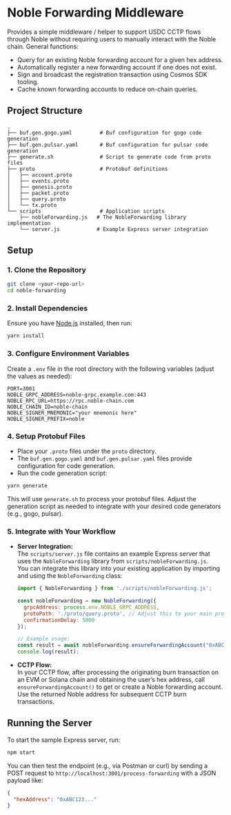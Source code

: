 # Noble Forwarding Middleware

Provides a simple middleware / helper to support USDC CCTP flows through Noble without requiring users to manually interact with the Noble chain. General functions:

- Query for an existing Noble forwarding account for a given hex address.
- Automatically register a new forwarding account if one does not exist.
- Sign and broadcast the registration transaction using Cosmos SDK tooling.
- Cache known forwarding accounts to reduce on-chain queries.

## Project Structure

```
.
├── buf.gen.gogo.yaml         # Buf configuration for gogo code generation
├── buf.gen.pulsar.yaml       # Buf configuration for pulsar code generation
├── generate.sh               # Script to generate code from proto files
├── proto                     # Protobuf definitions
│   ├── account.proto
│   ├── events.proto
│   ├── genesis.proto
│   ├── packet.proto
│   ├── query.proto
│   └── tx.proto
└── scripts                   # Application scripts
    ├── nobleForwarding.js   # The NobleForwarding library implementation
    └── server.js            # Example Express server integration
```

## Setup

### 1. Clone the Repository

```bash
git clone <your-repo-url>
cd noble-forwarding
```

### 2. Install Dependencies

Ensure you have [Node.js](https://nodejs.org/) installed, then run:

```bash
yarn install
```

### 3. Configure Environment Variables

Create a `.env` file in the root directory with the following variables (adjust the values as needed):

```env
PORT=3001
NOBLE_GRPC_ADDRESS=noble-grpc.example.com:443
NOBLE_RPC_URL=https://rpc.noble-chain.com
NOBLE_CHAIN_ID=noble-chain
NOBLE_SIGNER_MNEMONIC="your mnemonic here"
NOBLE_SIGNER_PREFIX=noble
```

### 4. Setup Protobuf Files

- Place your `.proto` files under the `proto` directory.
- The `buf.gen.gogo.yaml` and `buf.gen.pulsar.yaml` files provide configuration for code generation.  
- Run the code generation script:

```bash
yarn generate
```

This will use `generate.sh` to process your protobuf files. Adjust the generation script as needed to integrate with your desired code generators (e.g., gogo, pulsar).

### 5. Integrate with Your Workflow

- **Server Integration:**  
  The `scripts/server.js` file contains an example Express server that uses the `NobleForwarding` library from `scripts/nobleForwarding.js`.  
  You can integrate this library into your existing application by importing and using the `NobleForwarding` class:
  
  ```js
  import { NobleForwarding } from './scripts/nobleForwarding.js';

  const nobleForwarding = new NobleForwarding({
    grpcAddress: process.env.NOBLE_GRPC_ADDRESS,
    protoPath: './proto/query.proto', // Adjust this to your main proto file if needed
    confirmationDelay: 5000
  });

  // Example usage:
  const result = await nobleForwarding.ensureForwardingAccount("0xABC123...");
  console.log(result);
  ```
  
- **CCTP Flow:**  
  In your CCTP flow, after processing the originating burn transaction on an EVM or Solana chain and obtaining the user’s hex address, call `ensureForwardingAccount()` to get or create a Noble forwarding account. Use the returned Noble address for subsequent CCTP burn transactions.

## Running the Server

To start the sample Express server, run:

```bash
npm start
```

You can then test the endpoint (e.g., via Postman or curl) by sending a POST request to `http://localhost:3001/process-forwarding` with a JSON payload like:

```json
{
  "hexAddress": "0xABC123..."
}
```
